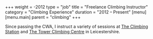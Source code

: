 +++
weight = -2012
type = "job"
title = "Freelance Climbing Instructor"
category = "Climbing Experience"
duration = "2012 &ndash; Present"
[menu]
  [menu.main]
    parent = "climbing"
+++

Since passing the CWA, I instruct a variety of sessions at [The Climbing Station][TCS] and [The Tower Climbing Centre][TCC] in Leicestershire.

[TCC]: http://thetowerclimbingcentre.co.uk/
[TCS]: http://theclimbingstation.com/
